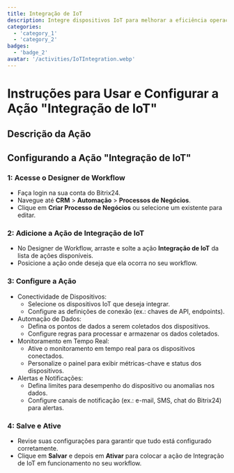 ```yaml
---
title: Integração de IoT
description: Integre dispositivos IoT para melhorar a eficiência operacional.
categories: 
  - 'category_1'
  - 'category_2'
badges: 
  - 'badge_2'
avatar: '/activities/IoTIntegration.webp'
---
```

# Instruções para Usar e Configurar a Ação "Integração de IoT"

## Descrição da Ação

## **Configurando a Ação "Integração de IoT"**

### 1: Acesse o Designer de Workflow
- Faça login na sua conta do Bitrix24.
- Navegue até **CRM** > **Automação** > **Processos de Negócios**.
- Clique em **Criar Processo de Negócios** ou selecione um existente para editar.

### 2: Adicione a Ação de Integração de IoT
- No Designer de Workflow, arraste e solte a ação **Integração de IoT** da lista de ações disponíveis.
- Posicione a ação onde deseja que ela ocorra no seu workflow.

### 3: Configure a Ação
- Conectividade de Dispositivos:
  - Selecione os dispositivos IoT que deseja integrar.
  - Configure as definições de conexão (ex.: chaves de API, endpoints).
- Automação de Dados:
  - Defina os pontos de dados a serem coletados dos dispositivos.
  - Configure regras para processar e armazenar os dados coletados.
- Monitoramento em Tempo Real:
  - Ative o monitoramento em tempo real para os dispositivos conectados.
  - Personalize o painel para exibir métricas-chave e status dos dispositivos.
- Alertas e Notificações:
  - Defina limites para desempenho do dispositivo ou anomalias nos dados.
  - Configure canais de notificação (ex.: e-mail, SMS, chat do Bitrix24) para alertas.

### 4: Salve e Ative
- Revise suas configurações para garantir que tudo está configurado corretamente.
- Clique em **Salvar** e depois em **Ativar** para colocar a ação de Integração de IoT em funcionamento no seu workflow.